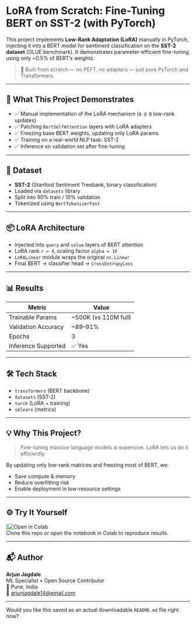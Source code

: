 # LoRA from Scratch: Fine-Tuning BERT on SST-2 (with PyTorch)

This project implements **Low-Rank Adaptation (LoRA)** manually in PyTorch, injecting it into a BERT model for sentiment classification on the **SST-2 dataset** (GLUE benchmark). It demonstrates parameter-efficient fine-tuning using only ~0.5% of BERT’s weights.

> 🔧 Built from scratch — no PEFT, no adapters — just pure PyTorch and Transformers.

---

## 🚀 What This Project Demonstrates

- ✅ Manual implementation of the LoRA mechanism (`A @ B` low-rank updates)
- ✅ Patching `BertSelfAttention` layers with LoRA adapters
- ✅ Freezing base BERT weights, updating only LoRA params
- ✅ Training on a real-world NLP task: SST-2
- ✅ Inference on validation set after fine-tuning

---

## 🧪 Dataset

- **SST-2** (Stanford Sentiment Treebank, binary classification)
- Loaded via `datasets` library
- Split into 90% train / 10% validation
- Tokenized using `BertTokenizerFast`

---

## 📦 LoRA Architecture

- Injected into `query` and `value` layers of BERT attention
- LoRA rank `r = 4`, scaling factor `alpha = 16`
- `LoRALinear` module wraps the original `nn.Linear`
- Final BERT → classifier head → `CrossEntropyLoss`

---

## 📊 Results

| Metric              | Value        |
|---------------------|--------------|
| Trainable Params    | ~500K (vs 110M full) |
| Validation Accuracy | ~89–91%      |
| Epochs              | 3            |
| Inference Supported | ✅ Yes       |

---

## 🛠️ Tech Stack

- `transformers` (BERT backbone)
- `datasets` (SST-2)
- `torch` (LoRA + training)
- `sklearn` (metrics)

---

## 💡 Why This Project?

> Fine-tuning massive language models is expensive. LoRA lets us do it efficiently.

By updating only low-rank matrices and freezing most of BERT, we:
- Save compute & memory
- Reduce overfitting risk
- Enable deployment in low-resource settings

---

## ⚙️ Try It Yourself

[![Open in Colab](https://colab.research.google.com/drive/1wpDmCpdYWE4sy12AD69ftBsSmAkj7BI6?usp=sharing)  
Clone this repo or open the notebook in Colab to reproduce results.

---

## 📬 Author

**Arjun Jagdale**  
ML Specialist • Open Source Contributor  
📍 Pune, India  
📧 arjunjagdale14@email.com

---

Would you like this saved as an actual downloadable `README.md` file right now?

